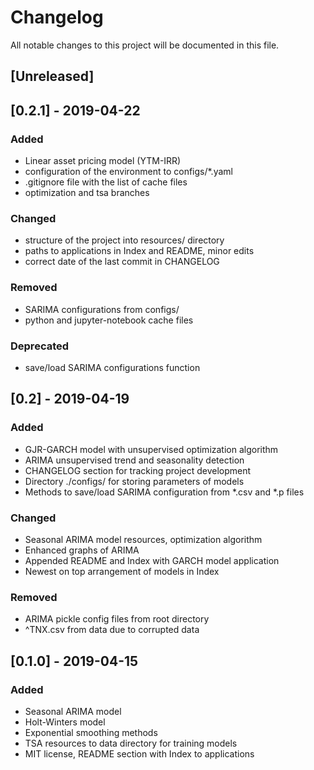 # Changelog
All notable changes to this project will be documented in this file.

## [Unreleased]
## [0.2.1] - 2019-04-22
### Added
- Linear asset pricing model (YTM-IRR)
- configuration of the environment to configs/\*.yaml
- .gitignore file with the list of cache files
- optimization and tsa branches

### Changed
- structure of the project into resources/ directory
- paths to applications in Index and README, minor edits
- correct date of the last commit in CHANGELOG

### Removed
- SARIMA configurations from configs/
- python and jupyter-notebook cache files

### Deprecated
- save/load SARIMA configurations function

## [0.2] - 2019-04-19
### Added
- GJR-GARCH model with unsupervised optimization algorithm
- ARIMA unsupervised trend and seasonality detection
- CHANGELOG section for tracking project development
- Directory ./configs/ for storing parameters of models
- Methods to save/load SARIMA configuration from \*.csv and \*.p files

### Changed
- Seasonal ARIMA model resources, optimization algorithm
- Enhanced graphs of ARIMA
- Appended README and Index with GARCH model application
- Newest on top arrangement of models in Index

### Removed
- ARIMA pickle config files from root directory
- ^TNX.csv from data due to corrupted data

## [0.1.0] - 2019-04-15
### Added
- Seasonal ARIMA model
- Holt-Winters model
- Exponential smoothing methods
- TSA resources to data directory for training models
- MIT license, README section with Index to applications
